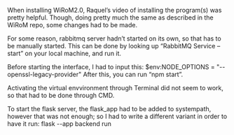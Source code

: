 When installing WiRoM2.0, Raquel’s video of installing the program(s) was pretty helpful. Though, doing pretty much the same as described in the WiRoM repo, some changes had to be made. 

For some reason, rabbitmq server hadn’t started on its own, so that has to be manually started. This can be done by looking up “RabbitMQ Service – start” on your local machine, and run it.  

Before starting the interface, I had to input this: $env:NODE_OPTIONS = "--openssl-legacy-provider"
After this, you can run “npm start”. 

Activating the virtual envvironment through Terminal did not seem to work, so that had to be done through CMD. 

To start the flask server, the flask_app had to be added to systempath, however that was not enough; so I had to write a different variant in order to have it run: flask --app backend run

